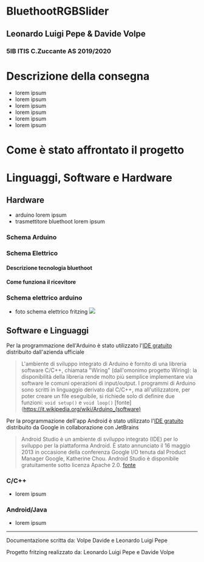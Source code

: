 # BluethootRGBSlider

## Leonardo Luigi Pepe & Davide Volpe

### 5IB ITIS C.Zuccante AS 2019/2020

# Descrizione della consegna
- lorem ipsum
- lorem ipsum
- lorem ipsum
- lorem ipsum
- lorem ipsum
- lorem ipsum

# Come è stato affrontato il progetto

# Linguaggi, Software e Hardware

## Hardware
- arduino lorem ipsum
- trasmettitore bluethoot lorem ipsum

### Schema Arduino
### Schema Elettrico
#### Descrizione tecnologia bluethoot
#### Come funziona il ricevitore


### Schema elettrico arduino
- foto schema elettrico fritzing ![](schema.png)


## Software e Linguaggi

Per la programmazione dell'Arduino è stato utilizzato l'[IDE gratuito](https://www.arduino.cc/en/main/software) distribuito dall'azienda ufficiale

>L'ambiente di sviluppo integrato di Arduino è fornito di una libreria software C/C++, chiamata "Wiring" (dall'omonimo progetto Wiring): la disponibilità della libreria rende molto più semplice implementare via software le comuni operazioni di input/output. I programmi di Arduino sono scritti in linguaggio derivato dal C/C++, ma all'utilizzatore, per poter creare un file eseguibile, si richiede solo di definire due funzioni: `void setup()` e `void loop()`
[fonte](https://it.wikipedia.org/wiki/Arduino_(software)



Per la programmazione dell'app Android è stato utilizzato l'[IDE gratuito](https://developer.android.com/studio) distribuito da Google in collaborazione con JetBrains
>Android Studio è un ambiente di sviluppo integrato (IDE) per lo sviluppo per la piattaforma Android. È stato annunciato il 16 maggio 2013 in occasione della conferenza Google I/O tenuta dal Product Manager Google, Katherine Chou. Android Studio è disponibile gratuitamente sotto licenza Apache 2.0.
[fonte](https://it.wikipedia.org/wiki/Android_Studio)

### C/C++
- lorem ipsum

### Android/Java
- lorem ipsum

<hr>
<footer>
  <p>Documentazione scritta da: Volpe Davide e Leonardo Luigi Pepe</p>
  <p>Progetto fritzing realizzato da: Leonardo Luigi Pepe e Davide Volpe</p>

</footer>
